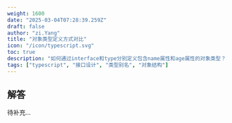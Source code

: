 ```yaml
---
weight: 1600
date: "2025-03-04T07:28:39.259Z"
draft: false
author: "zi.Yang"
title: "对象类型定义方式对比"
icon: "/icon/typescript.svg"
toc: true
description: "如何通过interface和type分别定义包含name属性和age属性的对象类型？在可选属性、只读属性定义语法上两者有何异同？"
tags: ["typescript", "接口设计", "类型别名", "对象结构"]
---
```


## 解答

待补充...
